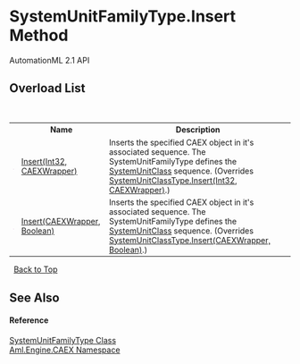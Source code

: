 # SystemUnitFamilyType.Insert Method 
AutomationML 2.1 API 


## Overload List
&nbsp;<table><tr><th></th><th>Name</th><th>Description</th></tr><tr><td>![Public method](media/pubmethod.gif "Public method")</td><td><a href="M_Aml_Engine_CAEX_SystemUnitFamilyType_Insert_1">Insert(Int32, CAEXWrapper)</a></td><td>
Inserts the specified CAEX object in it's associated sequence. The SystemUnitFamilyType defines the <a href="P_Aml_Engine_CAEX_SystemUnitFamilyType_SystemUnitClass">SystemUnitClass</a> sequence.
 (Overrides <a href="M_Aml_Engine_CAEX_SystemUnitClassType_Insert_1">SystemUnitClassType.Insert(Int32, CAEXWrapper)</a>.)</td></tr><tr><td>![Public method](media/pubmethod.gif "Public method")</td><td><a href="M_Aml_Engine_CAEX_SystemUnitFamilyType_Insert">Insert(CAEXWrapper, Boolean)</a></td><td>
Inserts the specified CAEX object in it's associated sequence. The SystemUnitFamilyType defines the <a href="P_Aml_Engine_CAEX_SystemUnitFamilyType_SystemUnitClass">SystemUnitClass</a> sequence.
 (Overrides <a href="M_Aml_Engine_CAEX_SystemUnitClassType_Insert">SystemUnitClassType.Insert(CAEXWrapper, Boolean)</a>.)</td></tr></table>&nbsp;
<a href="#systemunitfamilytype.insert-method">Back to Top</a>

## See Also


#### Reference
<a href="T_Aml_Engine_CAEX_SystemUnitFamilyType">SystemUnitFamilyType Class</a><br /><a href="N_Aml_Engine_CAEX">Aml.Engine.CAEX Namespace</a><br />